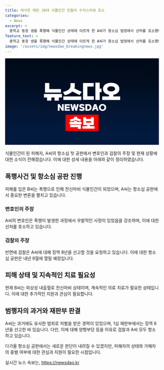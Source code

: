 ```yaml
---
title: 여사친 때린 20대 식물인간 만들어 수치스러워 호소
categories:
  - News
excerpt: >
  중학교 동창 생을 폭행해 식물인간 상태에 이르게 한 A씨가 항소심 법정에서 선처를 호소했다. A씨는 우발적인 사정이 존재했던 점을 참작해 선처해달라고 주장했고 검찰은 A씨에게 징역 8년을 요청했다. B씨의 어머니는 가해자의 엄벌을 호소했고, A씨에 대한 구형량을 징역 5년에서 8년으로 상향, 엄벌을 요청했다. A씨는 과거에도 비슷한 범죄로 벌금형을 받았던 전력이 있다고 조사됐다. (총 150자)
feature_text: >
  중학교 동창 생을 폭행해 식물인간 상태에 이르게 한 A씨가 항소심 법정에서 선처를 호소했다. A씨는 우발적인 사정이 존재했던 점을 참작해 선처해달라고 주장했고 검찰은 A씨에게 징역 8년을 요청했다. B씨의 어머니는 가해자의 엄벌을 호소했고, A씨에 대한 구형량을 징역 5년에서 8년으로 상향, 엄벌을 요청했다. A씨는 과거에도 비슷한 범죄로 벌금형을 받았던 전력이 있다고 조사됐다. (총 150자)
image: '/assets/img/newsdao_breakingnews.jpg'
---
```


<p><img src="/assets/img/newsdao_breakingnews.jpg" alt="implanttips 속보" /></p>

<p>식물인간이 된 피해자, A씨의 항소심 첫 공판에서 변호인과 검찰의 주장 및 현재 상황에 대한 소식이 전해졌습니다. 이에 대한 상세 내용을 아래와 같이 정리하였습니다.</p>

<h2 data-ke-size="size26">폭행사건 및 항소심 공판 진행</h2>

<p data-ke-size="size16">피해를 입은 B씨는 폭행으로 인해 전신마비 식물인간이 되었으며, A씨는 항소심 공판에서 중요한 변론을 펼치고 있습니다.</p>

<h3>변호인의 주장</h3>

<p data-ke-size="size16">A씨의 변호인은 폭행이 발생한 과정에서 우발적인 사정이 있었음을 강조하며, 이에 대한 선처를 호소하고 있습니다.</p>

<h3>검찰의 주장</h3>

<p data-ke-size="size16">반면에 검찰은 A씨에 대해 징역 8년을 선고할 것을 요청하고 있습니다. 이에 대한 항소심 공판은 내년 9월에 열릴 예정입니다.</p>

<h2 data-ke-size="size26">피해 상태 및 지속적인 치료 필요성</h2>

<p data-ke-size="size16">현재 B씨는 외상성 내출혈로 전신마비 상태이며, 계속적인 의료 치료가 필요한 상태입니다. 이에 대한 추가적인 지원과 관심이 필요합니다.</p>

<h2 data-ke-size="size26">범행자의 과거와 재판부 판결</h2>

<p data-ke-size="size16">A씨는 과거에도 유사한 범죄로 처벌을 받은 경력이 있었으며, 1심 재판부에서는 징역 6년을 선고한 바 있습니다. 다만, 이에 대해 양형부당 등을 이유로 검찰과 A씨 모두 항소하고 있습니다.</p>

<p>다가올 항소심 공판에서는 새로운 판단이 내려질 수 있겠지만, 피해자의 상태와 가해자의 중벌 여부에 대한 관심과 지원이 필요한 시점입니다.</p>
실시간 뉴스 속보는, <a href="https://newsdao.kr" rel="dofollow">https://newsdao.kr</a>


